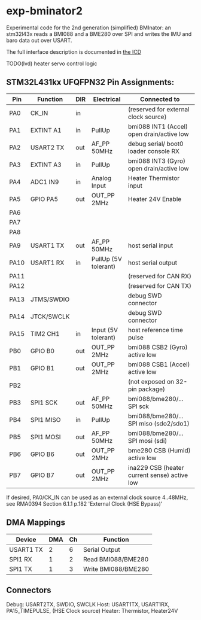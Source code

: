 # exp-bminator2

Experimental code for the 2nd generation (simplified) BMInator: an stm32l43x reads a BMI088 and a BME280 over SPI and writes the IMU and baro data out over USART.

The full interface description is documented in [the ICD](doc/ddln-bminator2-ICD.md)

TODO(lvd) heater servo control logic

## STM32L431kx UFQFPN32 Pin Assignments:

| Pin  | Function   | DIR | Electrical           | Connected to                                 |
| ---- | ---------- | --- | -------------------- | -------------------------------------------- |
| PA0  | CK_IN      | in  |                      | (reserved for external clock source)         |
| PA1  | EXTINT A1  | in  | PullUp               | bmi088 INT1 (Accel) open drain/active low    |
| PA2  | USART2 TX  | out | AF_PP 50MHz          | debug serial/ boot0 loader console RX        |
| PA3  | EXTINT A3  | in  | PullUp               | bmi088 INT3 (Gyro) open drain/active low     |
| PA4  | ADC1 IN9   | in  | Analog Input         | Heater Thermistor input                      |
| PA5  | GPIO PA5   | out | OUT_PP 2MHz          | Heater 24V  Enable                           |
| PA6  |            |     |                      |                                              |
| PA7  |            |     |                      |                                              |
| PA8  |            |     |                      |                                              |
| PA9  | USART1 TX  | out | AF_PP 50MHz          | host serial input                            |
| PA10 | USART1 RX  | in  | PullUp (5V tolerant) | host serial output                           |
| PA11 |            |     |                      | (reserved for CAN RX)                        |
| PA12 |            |     |                      | (reserved for CAN TX)                        |
| PA13 | JTMS/SWDIO |     |                      | debug SWD connector                          |
| PA14 | JTCK/SWCLK |     |                      | debug SWD connector                          |
| PA15 | TIM2 CH1   | in  | Input (5V tolerant)  | host reference time pulse                    |
| PB0  | GPIO B0    | out | OUT_PP 2MHz          | bmi088 CSB2 (Gyro)  active low               |
| PB1  | GPIO B1    | out | OUT_PP 2MHz          | bmi088 CSB1 (Accel) active low               |
| PB2  |            |     |                      | (not exposed on 32-pin package)              |
| PB3  | SPI1 SCK   | out | AF_PP 50MHz          | bmi088/bme280/... SPI sck                    |
| PB4  | SPI1 MISO  | in  | PullUp               | bmi088/bme280/... SPI miso (sdo2/sdo1)       |
| PB5  | SPI1 MOSI  | out | AF_PP 50MHz          | bmi088/bme280/... SPI mosi (sdi)             |
| PB6  | GPIO B6    | out | OUT_PP 2MHz          | bme280 CSB  (Humid) active low               |
| PB7  | GPIO B7    | out | OUT_PP 2MHz          | ina229 CSB (heater current sense) active low |

If desired, PA0/CK_IN can be used as an external clock source 4..48MHz, see
RMA0394 Section 6.1.1 p.182 'External Clock (HSE Bypass)'

## DMA Mappings

| Device    | DMA | Ch  | Function            |
| --------- | --- | --- | ------------------- |
| USART1 TX | 2   | 6   | Serial Output       |
| SPI1 RX   | 1   | 2   | Read BMI088/BME280  |
| SPI1 TX   | 1   | 3   | Write BMI088/BME280 |

## Connectors
Debug:  USART2TX, SWDIO, SWCLK
Host: USART1TX, USART1RX, PA15_TIMEPULSE, (HSE Clock source)
Heater:  Thermistor, Heater24V

